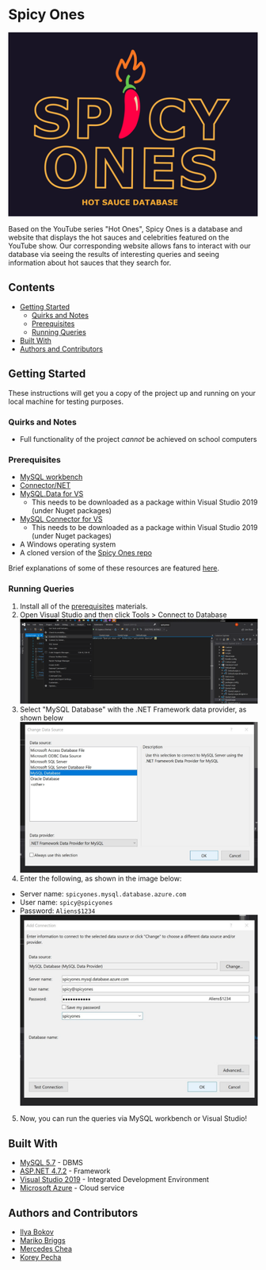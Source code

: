 # Spicy Ones

![Spicy Ones logo](screenshots/logo.png "Spicy Ones logo")

Based on the YouTube series "Hot Ones", Spicy Ones is a database and website that displays the hot sauces and celebrities featured on the YouTube show. Our corresponding website allows fans to interact with our database via seeing the results of interesting queries and seeing information about hot sauces that they search for. 

## Contents
  - [Getting Started](#getting-started)
    - [Quirks and Notes](#quirks-and-notes)
    - [Prerequisites](#prerequisites)
    - [Running Queries](#running-queries)
  - [Built With](#built-with)
  - [Authors and Contributors](#authors-and-contributors)



## Getting Started

These instructions will get you a copy of the project up and running on your local machine for testing purposes. 

### Quirks and Notes 
* Full functionality of the project *cannot* be achieved on school computers

### Prerequisites

* [MySQL workbench](https://dev.mysql.com/downloads/workbench/)
* [Connector/NET](https://dev.mysql.com/downloads/connector/net/)
* [MySQL.Data for VS](https://www.nuget.org/packages/MySql.Data/)
  * This needs to be downloaded as a package within Visual Studio 2019 (under Nuget packages)
* [MySQL Connector for VS](https://www.nuget.org/packages/MySqlConnector/)
  * This needs to be downloaded as a package within Visual Studio 2019 (under Nuget packages)
* A Windows operating system
* A cloned version of the [Spicy Ones repo](https://github.com/ibokov/SpicyOnes)

Brief explanations of some of these resources are featured [here](#built-with).

### Running Queries 

1. Install all of the [prerequisites](#prerequisites) materials. 
2. Open Visual Studio and then click Tools > Connect to Database
![First install screenshot](screenshots/install1.png "step 2")
3. Select "MySQL Database" with the .NET Framework data provider, as shown below 
![Second install screenshot](screenshots/install2.png "step 3")
4. Enter the following, as shown in the image below: 
* Server name: `spicyones.mysql.database.azure.com` 
* User name: `spicy@spicyones`
* Password: `Aliens$1234`
![Third install screenshot](screenshots/install3.jpg "step 4") 
5. Now, you can run the queries via MySQL workbench or Visual Studio! 


## Built With


* [MySQL 5.7](https://dev.mysql.com/downloads/mysql/5.7.html) - DBMS
* [ASP.NET 4.7.2](https://dotnet.microsoft.com/download/dotnet-framework/net472) - Framework
* [Visual Studio 2019](https://visualstudio.microsoft.com/) - Integrated Development Environment
* [Microsoft Azure](https://azure.microsoft.com/en-us/) - Cloud service 



## Authors and Contributors 

* [Ilya Bokov](https://github.com/ibokov)
* [Mariko Briggs](https://github.com/marikobriggs) 
* [Mercedes Chea](https://github.com/mercedeschea)
* [Korey Pecha](https://github.com/brutalmelon)


